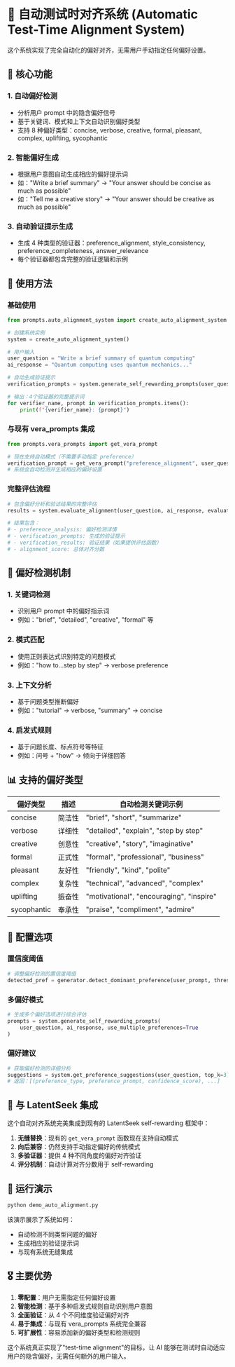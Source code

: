 # 🤖 自动测试时对齐系统 (Automatic Test-Time Alignment System)

这个系统实现了完全自动化的偏好对齐，无需用户手动指定任何偏好设置。

## 🎯 核心功能

### 1. **自动偏好检测**
- 分析用户 prompt 中的隐含偏好信号
- 基于关键词、模式和上下文自动识别偏好类型
- 支持 8 种偏好类型：concise, verbose, creative, formal, pleasant, complex, uplifting, sycophantic

### 2. **智能偏好生成**
- 根据用户意图自动生成相应的偏好提示词
- 如："Write a brief summary" → "Your answer should be concise as much as possible"
- 如："Tell me a creative story" → "Your answer should be creative as much as possible"

### 3. **自动验证提示生成**
- 生成 4 种类型的验证器：preference_alignment, style_consistency, preference_completeness, answer_relevance
- 每个验证器都包含完整的验证逻辑和示例

## 🚀 使用方法

### 基础使用

```python
from prompts.auto_alignment_system import create_auto_alignment_system

# 创建系统实例
system = create_auto_alignment_system()

# 用户输入
user_question = "Write a brief summary of quantum computing"
ai_response = "Quantum computing uses quantum mechanics..."

# 自动生成验证提示
verification_prompts = system.generate_self_rewarding_prompts(user_question, ai_response)

# 输出：4个验证器的完整提示词
for verifier_name, prompt in verification_prompts.items():
    print(f"{verifier_name}: {prompt}")
```

### 与现有 vera_prompts 集成

```python
from prompts.vera_prompts import get_vera_prompt

# 现在支持自动模式（不需要手动指定 preference）
verification_prompt = get_vera_prompt("preference_alignment", user_question, ai_response)
# 系统会自动检测并生成相应的偏好设置
```

### 完整评估流程

```python
# 包含偏好分析和验证结果的完整评估
results = system.evaluate_alignment(user_question, ai_response, evaluator_function)

# 结果包含：
# - preference_analysis: 偏好检测详情  
# - verification_prompts: 生成的验证提示
# - verification_results: 验证结果（如果提供评估函数）
# - alignment_score: 总体对齐分数
```

## 🧠 偏好检测机制

### 1. **关键词检测**
- 识别用户 prompt 中的偏好指示词
- 例如："brief", "detailed", "creative", "formal" 等

### 2. **模式匹配**
- 使用正则表达式识别特定的问题模式
- 例如："how to...step by step" → verbose preference

### 3. **上下文分析**
- 基于问题类型推断偏好
- 例如："tutorial" → verbose, "summary" → concise

### 4. **启发式规则**
- 基于问题长度、标点符号等特征
- 例如：问号 + "how" → 倾向于详细回答

## 📊 支持的偏好类型

| 偏好类型 | 描述 | 自动检测关键词示例 |
|---------|------|------------------|
| concise | 简洁性 | "brief", "short", "summarize" |
| verbose | 详细性 | "detailed", "explain", "step by step" |
| creative | 创意性 | "creative", "story", "imaginative" |
| formal | 正式性 | "formal", "professional", "business" |
| pleasant | 友好性 | "friendly", "kind", "polite" |
| complex | 复杂性 | "technical", "advanced", "complex" |
| uplifting | 振奋性 | "motivational", "encouraging", "inspire" |
| sycophantic | 奉承性 | "praise", "compliment", "admire" |

## 🔧 配置选项

### 置信度阈值
```python
# 调整偏好检测的置信度阈值
detected_pref = generator.detect_dominant_preference(user_prompt, threshold=0.3)
```

### 多偏好模式
```python
# 生成多个偏好选项进行综合评估
prompts = system.generate_self_rewarding_prompts(
    user_question, ai_response, use_multiple_preferences=True
)
```

### 偏好建议
```python
# 获取偏好检测的详细分析
suggestions = system.get_preference_suggestions(user_question, top_k=3)
# 返回：[(preference_type, preference_prompt, confidence_score), ...]
```

## 🎯 与 LatentSeek 集成

这个自动对齐系统完美集成到现有的 LatentSeek self-rewarding 框架中：

1. **无缝替换**：现有的 `get_vera_prompt` 函数现在支持自动模式
2. **向后兼容**：仍然支持手动指定偏好的传统模式
3. **多验证器**：提供 4 种不同角度的偏好对齐验证
4. **评分机制**：自动计算对齐分数用于 self-rewarding

## 🚦 运行演示

```bash
python demo_auto_alignment.py
```

该演示展示了系统如何：
- 自动检测不同类型问题的偏好
- 生成相应的验证提示词
- 与现有系统无缝集成

## 🎖️ 主要优势

1. **零配置**：用户无需指定任何偏好设置
2. **智能检测**：基于多种启发式规则自动识别用户意图
3. **全面验证**：从 4 个不同维度验证偏好对齐
4. **易于集成**：与现有 vera_prompts 系统完全兼容
5. **可扩展性**：容易添加新的偏好类型和检测规则

这个系统真正实现了"test-time alignment"的目标，让 AI 能够在测试时自动适应用户的隐含偏好，无需任何额外的用户输入。
